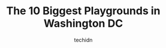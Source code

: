 ---
layout: ampstory
image: https://i0.wp.com/paketmu.com/wp-content/uploads/2023/06/26th-i-street-playground-0-in-washington-dc-1686372747.jpeg?resize=640,853
author: techidn
featured: false
description: Explore the diverse Playground scene in Washington DC, home to an incredible selection of 10 establishments catering to every taste. Whether youre in search of iconic favorites or undiscove
title: The 10 Biggest Playgrounds in Washington DC
cover:
   title: The 10 Biggest Playgrounds in Washington DC
   subtitle: RICKPATE
   background: https://paketmu.com/wp-content/uploads/2023/06/26th-i-street-playground-0-in-washington-dc-1686372747.jpeg

pages: 
 - layout: thirds
   top: <h1>#1 Beauvoir Playground</h1>
   bottom: "<p>On the campus of a private elementary school connected to the Washington National Cathedral is one of the citys best playgrounds. If youre a parent of a child between t</p>"
   background: https://paketmu.com/wp-content/uploads/2023/06/26th-i-street-playground-1-in-washington-dc-1686372748.jpeg
   backgroundblur: true
 - layout: thirds
   top: <h1>#2 Girard Street Park</h1>
   bottom: "<p>Large playground with several play areas - one for tiny tots and another for bigger kids with swings, climbing wall, slides, musical center, and kids zipline. There is al</p>"
   background: https://paketmu.com/wp-content/uploads/2023/06/26th-i-street-playground-2-in-washington-dc-1686372749.jpeg
   cta:
      link: https://paketmu.com/the-10-biggest-playgrounds-in-washington-dc/
      text: The 10 Biggest Playgrounds in Washington DC
 - layout: thirds
   top: <h1>#3 Turkey Thicket Playground And Spray Park</h1>
   bottom: "<p>Nice little park. Playgrounds for all ages but really aimed at ages 5+. Splash park. Tennis and pickleball courts. Indoor pool nearby. Community gardens.Its not brand ne</p>"
   background: https://paketmu.com/wp-content/uploads/2023/06/26th-i-street-playground-3-in-washington-dc-1686372750.jpeg
   cta:
      link: https://paketmu.com/the-10-biggest-playgrounds-in-washington-dc/
      text: The 10 Biggest Playgrounds in Washington DC
 - layout: thirds
   top: <h1>#4 Newark Park Playground</h1>
   bottom: "<p>3851 Newark St NW, Washington, DC 20016, United States</p>"
   background: https://images.unsplash.com/photo-1540457036297-448b6b99e91c?ixlib=rb-4.0.3&ixid=MnwxMjA3fDB8MHxwaG90by1wYWdlfHx8fGVufDB8fHx8&auto=format&fit=crop&w=640&h=853&q=80
   cta:
      link: https://paketmu.com/the-10-biggest-playgrounds-in-washington-dc/
      text: The 10 Biggest Playgrounds in Washington DC
 - layout: thirds
   top: <h1>#5 New York Avenue Playground</h1>
   bottom: "<p>100 N St NW, Washington, DC 20001, United States</p>"
   background: https://images.unsplash.com/photo-1615749413727-825b59a857b5?ixlib=rb-4.0.3&ixid=MnwxMjA3fDB8MHxwaG90by1wYWdlfHx8fGVufDB8fHx8&auto=format&fit=crop&w=640&h=853&q=80
   cta:
      link: https://paketmu.com/the-10-biggest-playgrounds-in-washington-dc/
      text: The 10 Biggest Playgrounds in Washington DC
 - layout: thirds
   top: <h1>#6 Playground at 9th & Penn</h1>
   bottom: "<p>900 D St SE, Washington, DC 20003, United States</p>"
   background: https://images.unsplash.com/photo-1527066579998-dbbae57f45ce?ixlib=rb-4.0.3&ixid=MnwxMjA3fDB8MHxwaG90by1wYWdlfHx8fGVufDB8fHx8&auto=format&fit=crop&w=640&h=853&q=80
   cta:
      link: https://paketmu.com/the-10-biggest-playgrounds-in-washington-dc/
      text: The 10 Biggest Playgrounds in Washington DC
 - layout: thirds
   top: <h1>#7 Rose Park Playground</h1>
   bottom: "<p>2600-2698 O St NW, Washington, DC 20007, United States</p>"
   background: https://images.unsplash.com/photo-1580610447943-1bfbef5efe07?ixlib=rb-4.0.3&ixid=MnwxMjA3fDB8MHxwaG90by1wYWdlfHx8fGVufDB8fHx8&auto=format&fit=crop&w=640&h=853&q=80
   cta:
      link: https://paketmu.com/the-10-biggest-playgrounds-in-washington-dc/
      text: The 10 Biggest Playgrounds in Washington DC
 - layout: thirds
   middle: Continue reading...
   background: https://images.unsplash.com/photo-1462556791646-c201b8241a94?ixlib=rb-4.0.3&ixid=MnwxMjA3fDB8MHxwaG90by1wYWdlfHx8fGVufDB8fHx8&auto=format&fit=crop&w=640&h=853&q=80
   cta:
      link: https://paketmu.com/the-10-biggest-playgrounds-in-washington-dc/
      text: The 10 Biggest Playgrounds in Washington DC
      
---